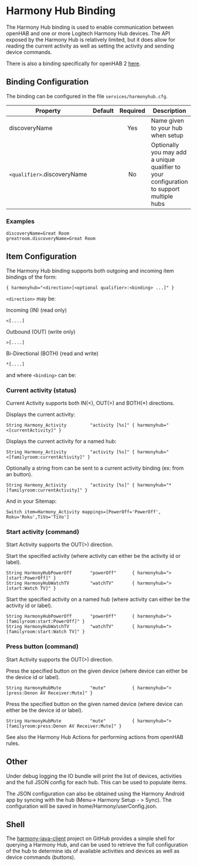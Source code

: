 # Harmony Hub Binding

The Harmony Hub binding is used to enable communication between openHAB and one or more Logitech Harmony Hub devices. The API exposed by the Harmony Hub is relatively limited, but it does allow for reading the current activity as well as setting the activity and sending device commands.

There is also a binding specifically for openHAB 2 [here](http://docs.openhab.org/addons/bindings/harmonyhub/readme.html).

## Binding Configuration

The binding can be configured in the file `services/harmonyhub.cfg`.

| Property | Default | Required | Description |
|----------|---------|:--------:|-------------|
| discoveryName |    |   Yes    | Name given to your hub when setup |
| `<qualifier>`.discoveryName | | No | Optionally you may add a unique qualifier to your configuration to support multiple hubs |

### Examples

```
discoveryName=Great Room
greatroom.discoveryName=Great Room
```

## Item Configuration

The Harmony Hub binding supports both outgoing and incoming item bindings of the form:

```
{ harmonyhub="<direction>[<optional qualifier>:<binding> ...]" }
```

`<direction>` may be:

Incoming (IN) (read only)

```
<[....]
```

Outbound (OUT) (write only)

```
>[....]
```

Bi-Directional (BOTH) (read and write)

```
*[....]
```

and where `<binding>` can be:

### Current activity (status)

Current Activity supports both IN(<), OUT(>) and BOTH(*) directions.

Displays the current activity:

```
String Harmony_Activity         "activity [%s]" { harmonyhub="<[currentActivity]" }
```

Displays the current activity for a named hub:

```
String Harmony_Activity         "activity [%s]" { harmonyhub="<[familyroom:currentActivity]" }
```

Optionally a string from can be sent to a current activity binding (ex: from an button).

```
String Harmony_Activity         "activity [%s]" { harmonyhub="*[familyroom:currentActivity]" }
```

And in your Sitemap:

```
Switch item=Harmony_Activity mappings=[PowerOff='PowerOff', Roku='Roku',TiVo='TiVo']
```

### Start activity (command)

Start Activity supports the OUT(>) direction.

Start the specified activity (where activity can either be the activity id or label).

```
String HarmonyHubPowerOff       "powerOff"      { harmonyhub=">[start:PowerOff]" }
String HarmonyHubWatchTV        "watchTV"       { harmonyhub=">[start:Watch TV]" }
```

Start the specified activity on a named hub (where activity can either be the activity id or label).

```
String HarmonyHubPowerOff       "powerOff"      { harmonyhub=">[familyroom:start:PowerOff]" }
String HarmonyHubWatchTV        "watchTV"       { harmonyhub=">[familyroom:start:Watch TV]" }
```

### Press button (command)

Start Activity supports the OUT(>) direction.

Press the specified button on the given device (where device can either be the device id or label).

```
String HarmonyHubMute           "mute"          { harmonyhub=">[press:Denon AV Receiver:Mute]" }
```

Press the specified button on the given named device (where device can either be the device id or label).

```
String HarmonyHubMute           "mute"          { harmonyhub=">[familyroom:press:Denon AV Receiver:Mute]" }
```

See also the Harmony Hub Actions for performing actions from openHAB rules.

## Other

Under debug logging the IO bundle will print the list of devices, activities and the full JSON config for each hub.  This can be used to populate items.

The JSON configuration can also be obtained using the Harmony Android app by syncing with the hub (Menu-> Harmony Setup - > Sync).  The configuration will be saved in  home/Harmony/userConfig.json. 
 
## Shell

The [harmony-java-client](https://github.com/tuck182/harmony-java-client) project on GitHub provides a simple shell for querying a Harmony Hub, and can be used to retrieve the full configuration of the hub to determine ids of available activities and devices as well as device commands (buttons).
